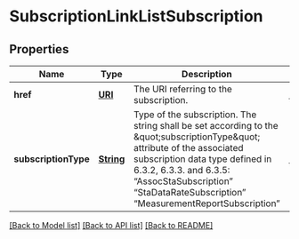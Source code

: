 # SubscriptionLinkListSubscription
## Properties

Name | Type | Description | Notes
------------ | ------------- | ------------- | -------------
**href** | [**URI**](URI.md) | The URI referring to the subscription. | [default to null]
**subscriptionType** | [**String**](string.md) | Type of the subscription. The string shall be set according to the \&quot;subscriptionType\&quot; attribute of the associated subscription data type defined in 6.3.2, 6.3.3. and 6.3.5: “AssocStaSubscription” “StaDataRateSubscription” “MeasurementReportSubscription” | [default to null]

[[Back to Model list]](../README.md#documentation-for-models) [[Back to API list]](../README.md#documentation-for-api-endpoints) [[Back to README]](../README.md)

